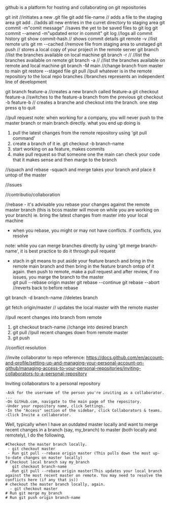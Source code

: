 github is a platform for hosting and collaborating on git repositories

git init //initiates a new .git file
git add file-name // adds a file to the staging area
git add . //adds all new entries in the curret directory to staging area
git commit -m"comit message" //saves the yet to be saved files to git log
git commit --amend -m"updated error in commit"
git log //logs all commit history
git show commit-hash // shows commit details
git remote -v //list remote urls
git rm --cached //remove file from staging area to unstaged
git push // stores a local copy of your project in the remote server
git branch //list the branches available on local machine
git branch -r // //list the branches available on remote
git branch -a // //list the branches available on remote and local machine
git branch -M main //change branch from master to main
git restore --staged file
git pull //pull whatever is in the remote repository to the local repo
branches //branches represents an independent line of development

git branch feature-a //creates a new branch called feature-a
git checkout feature-a //switches to the feature-a branch from the previous
git checkout -b feature-b // creates a branche and checkout into the branch. one step
press q to quit

//pull request
note: when working for a company, you will never push to the master branch or main branch directly.
what you end up doing is

1. pull the latest changes from the remote repository using 'git pull command'
2. create a branch of it ie. git checkout -b branch-name
3. start working on aa feature, makes commits
4. make pull request so that someone one the main can check your code that it makes sense and then marge to the branch

//squach and rebase
-squach and merge takes your branch and place it untop of the master

//issues

//contributio/collaboration

//rebase - it's advisable you rebase your changes against the remote master branch (this is bcos master will move on while you are working on your branch)
ie. bring the latest changes from master into your local machine

- when you rebase, you might or may not have conflicts. if conflicts, you resolve

note: while you can merge branches directly by using 'git merge branch-name', it is best practice to do it through pull request

- stach in git means to put aside your feature branch and bring in the remote main branch and then bring in the feature branch ontop of it again.
  then push to remote, make a pull request and after review, if no issues, you marge the branch to the master  
  git pull --rebase origin master
  git rebase --continue
  git rebase --abort //reverts back to before rebase

git branch -d branch-name //deletes branch

git fetch origin/master // updates the local master with the remote master

//pull recent changes into branch from remote

1. git checkout brach-name //change into desired branch
2. git pull //pull recent changes down from remote master
3. git push

//conflict resolution

//invite collaborator to repo
reference: https://docs.github.com/en/account-and-profile/setting-up-and-managing-your-personal-account-on-github/managing-access-to-your-personal-repositories/inviting-collaborators-to-a-personal-repository

Inviting collaborators to a personal repository

    -Ask for the username of the person you're inviting as a collaborator. ...
    -On GitHub.com, navigate to the main page of the repository.
    -Under your repository name, click Settings.
    -In the "Access" section of the sidebar, click Collaborators & teams.
    -Click Invite a collaborator.

Well, typically when I have an outdated master locally and want to merge recent changes in a branch (say, my_branch) to master (both locally and remotely), I do the following,

    #Checkout the master branch locally.
     - git checkout master
     - Run git pull --rebase origin master (This pulls down the most up-to-date changes on master locally)
    # Checkout local branch say my_branch
       git checkout branch-name
      -Run git pull --rebase origin master(This updates your local branch against the most recent master on remote. You may need to resolve the conflicts here (if any that is))
    # checkout the master branch locally, again.
      - git checkout master
    # Run git merge my_branch
    # Run git push origin branch-name
